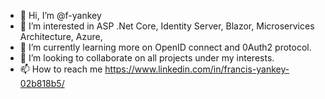 - 👋 Hi, I’m @f-yankey
- 👀 I’m interested in ASP .Net Core, Identity Server, Blazor, Microservices Architecture, Azure,  
- 🌱 I’m currently learning more on OpenID connect and 0Auth2 protocol.
- 💞️ I’m looking to collaborate on all projects under my interests.
- 📫 How to reach me https://www.linkedin.com/in/francis-yankey-02b818b5/


<!---
f-yankey/f-yankey is a ✨ special ✨ repository because its `README.md` (this file) appears on your GitHub profile.
You can click the Preview link to take a look at your changes.
--->
